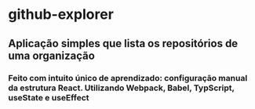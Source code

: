 # github-explorer
## Aplicação simples que lista os repositórios de uma organização
### Feito com intuito único de aprendizado: configuração manual da estrutura React. Utilizando Webpack, Babel, TypScript, useState e useEffect

